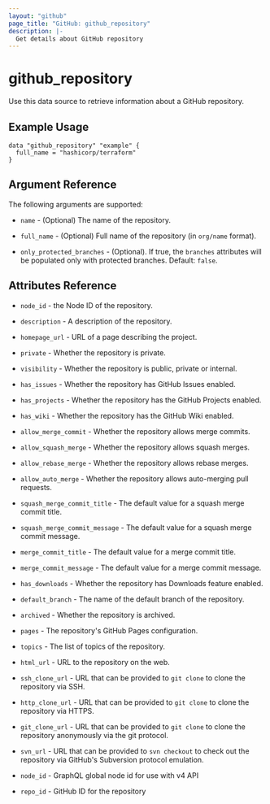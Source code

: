 ```yaml
---
layout: "github"
page_title: "GitHub: github_repository"
description: |-
  Get details about GitHub repository
---
```


# github_repository

Use this data source to retrieve information about a GitHub repository.

## Example Usage

```hcl
data "github_repository" "example" {
  full_name = "hashicorp/terraform"
}
```

## Argument Reference

The following arguments are supported:

* `name` - (Optional) The name of the repository.

* `full_name` - (Optional) Full name of the repository (in `org/name` format).

* `only_protected_branches` - (Optional). If true, the `branches` attributes will be populated only with protected branches. Default: `false`.

## Attributes Reference

* `node_id` - the Node ID of the repository.

* `description` - A description of the repository.

* `homepage_url` - URL of a page describing the project.

* `private` - Whether the repository is private.

* `visibility` - Whether the repository is public, private or internal.

* `has_issues` - Whether the repository has GitHub Issues enabled.

* `has_projects` - Whether the repository has the GitHub Projects enabled.

* `has_wiki` - Whether the repository has the GitHub Wiki enabled.

* `allow_merge_commit` - Whether the repository allows merge commits.

* `allow_squash_merge` - Whether the repository allows squash merges.

* `allow_rebase_merge` - Whether the repository allows rebase merges.

* `allow_auto_merge` - Whether the repository allows auto-merging pull requests.

* `squash_merge_commit_title` - The default value for a squash merge commit title.

* `squash_merge_commit_message` - The default value for a squash merge commit message.

* `merge_commit_title` - The default value for a merge commit title.

* `merge_commit_message` - The default value for a merge commit message.

* `has_downloads` - Whether the repository has Downloads feature enabled.

* `default_branch` - The name of the default branch of the repository.

* `archived` - Whether the repository is archived.

* `pages` - The repository's GitHub Pages configuration.

* `topics` - The list of topics of the repository.

* `html_url` - URL to the repository on the web.

* `ssh_clone_url` - URL that can be provided to `git clone` to clone the repository via SSH.

* `http_clone_url` - URL that can be provided to `git clone` to clone the repository via HTTPS.

* `git_clone_url` - URL that can be provided to `git clone` to clone the repository anonymously via the git protocol.

* `svn_url` - URL that can be provided to `svn checkout` to check out the repository via GitHub's Subversion protocol emulation.

* `node_id` - GraphQL global node id for use with v4 API

* `repo_id` - GitHub ID for the repository
